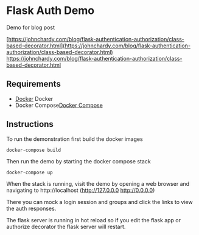 # Flask Auth Demo

Demo for blog post

[https://johnchardy.com/blog/flask-authentication-authorization/class-based-decorator.html](https://johnchardy.com/blog/flask-authentication-authorization/class-based-decorator.html) https://johnchardy.com/blog/flask-authentication-authorization/class-based-decorator.html

## Requirements
- [Docker](https://www.docker.com/get-started) Docker
- Docker Compose[Docker Compose](https://docs.docker.com/compose/install/) 

## Instructions

To run the demonstration first build the docker images

`docker-compose build`

Then run the demo by starting the docker compose stack

`docker-compose up`

When the stack is running, visit the demo by opening a web browser and navigating to http://localhost (http://127.0.0.0 http://0.0.0.0)

There you can mock a login session and groups and click the links to view the auth responses.

The flask server is running in hot reload so if you edit the flask app or authorize decorator the flask server will restart.